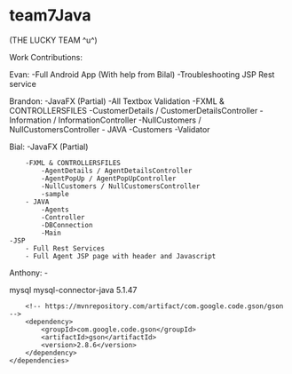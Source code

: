 # team7Java
(THE LUCKY TEAM ^u^)

Work Contributions:

Evan:
	-Full Android App (With help from Bilal)
	-Troubleshooting JSP Rest service
	
Brandon:
	-JavaFX (Partial)
		-All  Textbox Validation
		-FXML & CONTROLLERSFILES
			-CustomerDetails / CustomerDetailsController
			-Information / InformationController
			-NullCustomers / NullCustomersController
		- JAVA
			-Customers
			-Validator
			
	
Bial:
	-JavaFX (Partial)

		-FXML & CONTROLLERSFILES
			-AgentDetails / AgentDetailsController
			-AgentPopUp / AgentPopUpController
			-NullCustomers / NullCustomersController
			-sample
		- JAVA
			-Agents
			-Controller
			-DBConnection
			-Main
	-JSP
		- Full Rest Services
		- Full Agent JSP page with header and Javascript
	
Anthony:
	-




















<dependencies>
		<!-- https://mvnrepository.com/artifact/mysql/mysql-connector-java -->
		<dependency>
			<groupId>mysql</groupId>
			<artifactId>mysql-connector-java</artifactId>
			<version>5.1.47</version>
		</dependency>

		<!-- https://mvnrepository.com/artifact/com.google.code.gson/gson -->
		<dependency>
			<groupId>com.google.code.gson</groupId>
			<artifactId>gson</artifactId>
			<version>2.8.6</version>
		</dependency>
	</dependencies>
